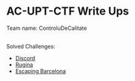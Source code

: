 # AC-UPT-CTF Write Ups
Team name: ControluDeCalitate
<br>
<br>

Solved Challenges:
- [Discord](https://github.com/TedyonGit/AC-UPT-ControluDeCalitate-WriteUps/tree/main/Discord)
- [Rugina](https://github.com/TedyonGit/AC-UPT-ControluDeCalitate-WriteUps/tree/main/Rugina)
- [Escaping Barcelona](https://github.com/TedyonGit/AC-UPT-ControluDeCalitate-WriteUps/tree/main/Escaping%20Barcelona)
